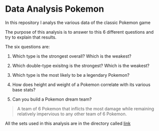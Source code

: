 # Data Analysis Pokemon
In this repository I analys the various data of the classic Pokemon game

The purpose of this analysis is to answer to this 6 different questions and try to explain that results.  

The six questions are:  
1. Which type is the strongest overall? Which is the weakest? 

2. Which double-type exisitng is the strongest? Which is the weakest?  

3. Which type is the most likely to be a legendary Pokemon?  

4. How does height and weight of a Pokemon correlate with its various base stats?  

5. Can you build a Pokemon dream team?  

  > A team of 6 Pokemon that inflicts the most damage while remaining relatively impervious to any other team of 6 Pokemon.

All the sets used in this analysis are in the directory called <sets>[link](https://github.com/massimilianobaldo/data-analysis-pokemon/sets)
